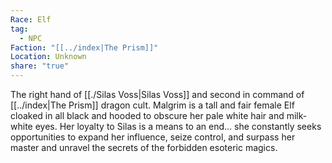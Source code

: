 ```yaml
---
Race: Elf
tag:
  - NPC
Faction: "[[../index|The Prism]]"
Location: Unknown
share: "true"
---
```


The right hand of [[./Silas Voss|Silas Voss]] and second in command of [[../index|The Prism]] dragon cult. Malgrim is a tall and fair female Elf cloaked in all black and hooded to obscure her pale white hair and milk-white eyes. Her loyalty to Silas is a means to an end... she constantly seeks opportunities to expand her influence, seize control, and surpass her master and unravel the secrets of the forbidden esoteric magics.